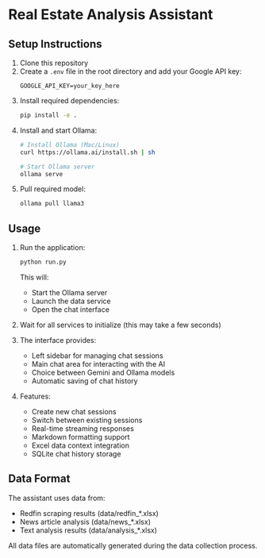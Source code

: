 # Real Estate Analysis Assistant

## Setup Instructions

1. Clone this repository
2. Create a `.env` file in the root directory and add your Google API key:
   ```
   GOOGLE_API_KEY=your_key_here
   ```
3. Install required dependencies:
   ```bash
   pip install -e .
   ```
4. Install and start Ollama:
   ```bash
   # Install Ollama (Mac/Linux)
   curl https://ollama.ai/install.sh | sh
   
   # Start Ollama server
   ollama serve
   ```
5. Pull required model:
   ```bash
   ollama pull llama3
   ```

<!-- ## Data Collection -->

<!-- 1. Scrape Redfin data:
   ```bash
   python redfin_scrape.py
   ```
2. Scrape news articles:
   ```bash
   python news_scrape.py
   ```
3. Run text analysis:
   ```bash
   python text_analysis.py
   ``` -->

<!-- The scraped data will be automatically saved to the `data/` directory. -->

## Usage

1. Run the application:
   ```bash
   python run.py
   ```
   This will:
   - Start the Ollama server
   - Launch the data service
   - Open the chat interface

2. Wait for all services to initialize (this may take a few seconds)

3. The interface provides:
   - Left sidebar for managing chat sessions
   - Main chat area for interacting with the AI
   - Choice between Gemini and Ollama models
   - Automatic saving of chat history

4. Features:
   - Create new chat sessions
   - Switch between existing sessions
   - Real-time streaming responses
   - Markdown formatting support
   - Excel data context integration
   - SQLite chat history storage

## Data Format

The assistant uses data from:
- Redfin scraping results (data/redfin_*.xlsx)
- News article analysis (data/news_*.xlsx)
- Text analysis results (data/analysis_*.xlsx)

All data files are automatically generated during the data collection process.
